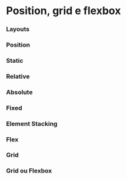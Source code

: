 # Position, grid e flexbox

### Layouts

### Position

### Static

### Relative

### Absolute

### Fixed

### Element Stacking

### Flex

### Grid

### Grid ou Flexbox
